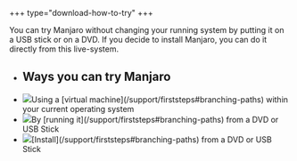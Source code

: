 +++
type="download-how-to-try"
+++

<!--- ## Try it now
--- --->
You can try Manjaro without changing your running system by putting it on a USB stick or on a DVD. If you decide to install Manjaro, you can do it directly from this live-system.
<div class="row">
 <ul class="list-group col-md-12 offset-xl-1 col-xl-10">
 <li class="list-group-item text-center"><h2>Ways you can try Manjaro</h2></li>
    <li class="list-group-item">
   <img src="/img/try/virtual-machine.svg" class="icon">Using a [virtual machine](/support/firststeps#branching-paths) within your current operating system
   </li>
<li class="list-group-item"> 
 <img src="/img/try/live-boot.svg" class="icon">By [running it](/support/firststeps#branching-paths) from a DVD or USB Stick
  </li>
 <li class="list-group-item">
  <img src="/img/try/virtual-machine.svg" class="icon">[Install](/support/firststeps#branching-paths) from a DVD or USB Stick
 </li>
</ul>
</div>